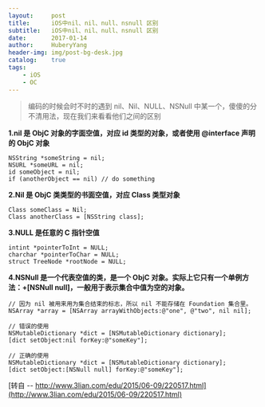 ```yaml
--- 
layout:     post                      
title:      iOS中nil、nil、null、nsnull 区别
subtitle:   iOS中nil、nil、null、nsnull 区别
date:       2017-01-14               
author:     HuberyYang                
header-img: img/post-bg-desk.jpg  
catalog:    true                     
tags:                             
    - iOS
    - OC
---
```


>编码的时候会时不时的遇到 nil、Nil、NULL、NSNull 中某一个，傻傻的分不清用法，现在我们来看看他们之间的区别

__1.nil 是 ObjC 对象的字面空值，对应 id 类型的对象，或者使用 @interface 声明的 ObjC 对象__
```
NSString *someString = nil;  
NSURL *someURL = nil;  
id someObject = nil;  
if (anotherObject == nil) // do something
```
__2.Nil 是 ObjC 类类型的书面空值，对应 Class 类型对象__
```
Class someClass = Nil;  
Class anotherClass = [NSString class];  
```
__3.NULL 是任意的 C 指针空值__
```
intint *pointerToInt = NULL;  
charchar *pointerToChar = NULL;  
struct TreeNode *rootNode = NULL; 
```
__4.NSNull 是一个代表空值的类，是一个 ObjC 对象。实际上它只有一个单例方法：+[NSNull null]，一般用于表示集合中值为空的对象。__
```
// 因为 nil 被用来用为集合结束的标志，所以 nil 不能存储在 Foundation 集合里。  
NSArray *array = [NSArray arrayWithObjects:@"one", @"two", nil nil];  
      
// 错误的使用  
NSMutableDictionary *dict = [NSMutableDictionary dictionary];  
[dict setObject:nil forKey:@"someKey"];  
      
// 正确的使用  
NSMutableDictionary *dict = [NSMutableDictionary dictionary];  
[dict setObject:[NSNull null] forKey:@"someKey"]; 
```
[转自 -- http://www.3lian.com/edu/2015/06-09/220517.html](http://www.3lian.com/edu/2015/06-09/220517.html)
